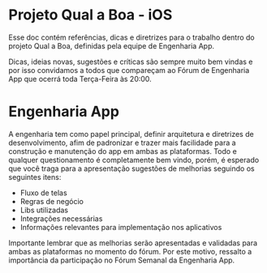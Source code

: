 # Projeto Qual a Boa - iOS

Esse doc contém referências, dicas e diretrizes para o trabalho dentro do projeto Qual a Boa, definidas pela equipe de Engenharia App.

Dicas, ideias novas, sugestões e críticas são sempre muito bem vindas e por isso convidamos a todos que compareçam ao Fórum de Engenharia App que ocerrá toda Terça-Feira às 20:00.

# Engenharia App

A engenharia tem como papel principal, definir arquitetura e diretrizes de desenvolvimento, afim de padronizar e trazer mais facilidade para a construção e manutenção do app em ambas as plataformas.
Todo e qualquer questionamento é completamente bem vindo, porém, é esperado que você traga para a apresentação sugestões de melhorias seguindo os seguintes itens:

- Fluxo de telas
- Regras de negócio
- Libs utilizadas
- Integrações necessárias
- Informações relevantes para implementação nos aplicativos

Importante lembrar que as melhorias serão apresentadas e validadas para ambas as plataformas no momento do fórum.
Por este motivo, ressalto a importância da participação no Fórum Semanal da Engenharia App.
